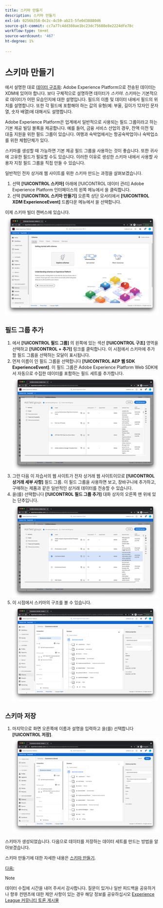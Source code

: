 ```yaml
---
title: 스키마 만들기
description: 스키마 만들기
exl-id: 0256b358-0c2c-4c59-ab23-5fe0d38880d6
source-git-commit: cc7a77c4dd380ae1bc23dc75608e8e2224dfe78c
workflow-type: tm+mt
source-wordcount: '467'
ht-degree: 1%

---
```


# 스키마 만들기

에서 설명한 대로 [데이터 구조화](../structuring-your-data.md): Adobe Experience Platform으로 전송된 데이터는 XDM에 있어야 합니다. 보다 구체적으로 설명하면 데이터가 _스키마_. 스키마는 기본적으로 데이터가 어떤 모습인지에 대한 설명입니다. 필드의 이름 및 데이터 내에서 필드의 위치를 설명합니다. 또한 각 필드에 포함해야 하는 값의 유형(예: 부울, 길이가 12자인 문자열, 숫자 배열)에 대해서도 설명합니다.

Adobe Experience Platform은 업계에서 일반적으로 사용되는 필드 그룹이라고 하는 기본 제공 빌딩 블록을 제공합니다. 예를 들어, 금융 서비스 산업의 경우, 잔액 이전 및 대출 지원을 위한 필드 그룹이 있습니다. 여행과 숙박업에서는 항공숙박업이나 숙박업소를 위한 체험단체가 있다.

스키마를 생성할 때 가능하면 기본 제공 필드 그룹을 사용하는 것이 좋습니다. 또한 귀사에 고유한 필드가 필요할 수도 있습니다. 이러한 이유로 생성한 스키마 내에서 사용할 사용자 지정 필드 그룹을 직접 만들 수 있습니다.

일반적인 전자 상거래 웹 사이트를 위한 스키마 만드는 과정을 살펴보겠습니다.

1. 선택 **[!UICONTROL 스키마]** 아래에 [!UICONTROL 데이터 관리] Adobe Experience Platform 인터페이스의 왼쪽 메뉴에서 을 클릭합니다.
1. 선택 **[!UICONTROL 스키마 만들기]** 오른쪽 상단 모서리에서 **[!UICONTROL XDM ExperienceEvent]** 드롭다운 메뉴에서 을 선택합니다.

이제 스키마 빌더 캔버스에 있습니다.
![스키마 보기](../assets/schemas-view.png)

## 필드 그룹 추가

1. 에서 **[!UICONTROL 필드 그룹]** 의 왼쪽에 있는 섹션 **[!UICONTROL 구조]** 영역을 선택하고 **[!UICONTROL + 추가]** 링크를 클릭합니다. 이 시점에서 스키마에 추가할 필드 그룹을 선택하는 모달이 표시됩니다.
1. 먼저 이름이 인 필드 그룹을 선택합니다 **[!UICONTROL AEP 웹 SDK ExperienceEvent]**. 이 필드 그룹은 Adobe Experience Platform Web SDK에서 자동으로 수집한 데이터를 포함하는 필드 세트를 추가합니다.
   ![AEP 웹 SDK mixin](../assets/aep-web-sdk-mixin.png)
1. 그런 다음 이 자습서의 웹 사이트가 전자 상거래 웹 사이트이므로 **[!UICONTROL 상거래 세부 사항]** 필드 그룹. 이 필드 그룹을 사용하면 보고, 장바구니에 추가하고, 구매하는 제품과 같은 일반적인 상거래 데이터를 전송할 수 있습니다.
1. 을(를) 선택합니다 **[!UICONTROL 필드 그룹 추가]** 대화 상자의 오른쪽 맨 위에 있는 단추입니다.
   ![상거래 세부 사항 mixin](../assets/commerce-details-mixin.png)
1. 이 시점에서 스키마의 구조를 볼 수 있습니다.
   ![mixin이 있는 스키마](../assets/schema-with-mixins.png)

## 스키마 저장

1. 마지막으로 화면 오른쪽에 이름과 설명을 입력하고 을(를) 선택합니다 **[!UICONTROL 저장]**.
   ![이름 및 설명이 있는 스키마](../assets/schema-name-description.png)

스키마가 생성되었습니다. 다음으로 데이터를 저장하는 데이터 세트를 만드는 방법을 알아보겠습니다.

스키마 만들기에 대한 자세한 내용은 [스키마 만들기](/help/platform/schemas/create-schemas.md).

[다음: ](create-a-dataset.md)

>[!NOTE]
>
>데이터 수집에 시간을 내어 주셔서 감사합니다. 질문이 있거나 일반 피드백을 공유하거나 향후 컨텐츠에 대한 제안 사항이 있는 경우 해당 정보를 공유하십시오 [Experience League 커뮤니티 토론 게시물](https://experienceleaguecommunities.adobe.com/t5/adobe-experience-platform-launch/tutorial-discussion-use-adobe-experience-platform-data/m-p/543877)
